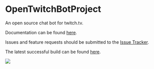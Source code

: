 OpenTwitchBotProject
====================

An open source chat bot for twitch.tv.

Documentation can be found <a target="_blank" href="https://docs.google.com/document/d/1pFqzB8w1HBM5JhYL2ThUCR6oiSKhva_TN_iIHyIowy8">here</a>.

Issues and feature requests should be submitted to the <a href="../../issues">Issue Tracker</a>.

The latest successful build can be found <a target="_blank" href="https://drone.io/github.com/OpenTwitchBotTeam/OpenTwitchBotProject/files">here</a>.

<a href="https://drone.io/github.com/OpenTwitchBotTeam/OpenTwitchBotProject/latest" target="_blank" ><img src="https://drone.io/github.com/OpenTwitchBotTeam/OpenTwitchBotProject/status.png"/> </a>
